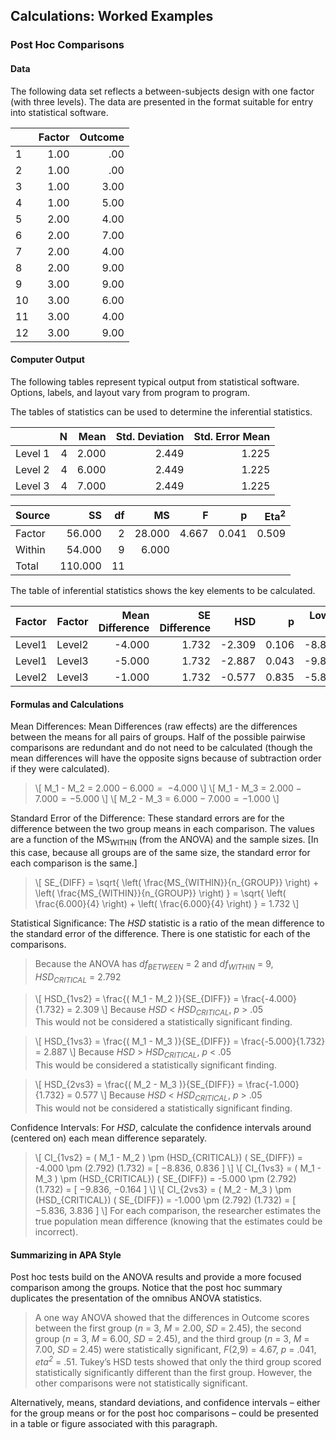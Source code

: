 ## Calculations: Worked Examples

### Post Hoc Comparisons

#### Data

The following data set reflects a between-subjects design with one factor (with three levels). The data are presented in the format suitable for entry into statistical software.

|     | Factor | Outcome |
|-----|-------:|--------:|
| 1   | 1.00   | .00     |
| 2   | 1.00   | .00     |
| 3   | 1.00   | 3.00    |
| 4   | 1.00   | 5.00    |
| 5   | 2.00   | 4.00    |
| 6   | 2.00   | 7.00    |
| 7   | 2.00   | 4.00    |
| 8   | 2.00   | 9.00    |
| 9   | 3.00   | 9.00    |
| 10  | 3.00   | 6.00    |
| 11  | 3.00   | 4.00    |
| 12  | 3.00   | 9.00    |

#### Computer Output

The following tables represent typical output from statistical software. Options, labels, and layout vary from program to program.

The tables of statistics can be used to determine the inferential statistics.

|         | N   | Mean  | Std. Deviation | Std. Error Mean |
|:--------|----:|------:|---------------:|----------------:|
| Level 1 | 4   | 2.000 | 2.449          | 1.225           |
| Level 2 | 4   | 6.000 | 2.449          | 1.225           |
| Level 3 | 4   | 7.000 | 2.449          | 1.225           |

| Source  | SS       |	df	 | MS       | F        |  p     |    Eta<sup>2</sup> | 
|:--------|---------:|------:|---------:|---------:|-------:|---------:|
| Factor  |	  56.000 |     2 |   28.000 |    4.667 |  0.041 |    0.509 |
| Within  |   54.000 |     9 |    6.000 |
| Total   |  110.000 |    11 |          | 

The table of inferential statistics shows the key elements to be calculated.

| Factor  | Factor  | Mean Difference |SE Difference | HSD      | p     | Lower CI | Upper CI |
|:--------|---------|----------------:|-------------:|---------:|------:|---------:|---------:|
| Level1  |	Level2  |          -4.000 |        1.732 |   -2.309 | 0.106 |   -8.836 |    0.836 |
| Level1  |	Level3  |          -5.000 |        1.732 |   -2.887 | 0.043 |   -9.836 |   -0.164 |
| Level2  |	Level3  |          -1.000 |        1.732 |   -0.577 | 0.835 |   -5.836 |    3.836 | 

#### Formulas and Calculations

Mean Differences: Mean Differences (raw effects) are the differences between the means for all pairs of groups. Half of the possible pairwise comparisons are redundant and do not need to be calculated (though the mean differences will have the opposite signs because of subtraction order if they were calculated).

> \\[ M_1 - M_2 = 2.000 − 6.000 =  −4.000 \\]
> \\[ M_1 - M_3 = 2.000 − 7.000 = −5.000 \\]
> \\[ M_2 - M_3 = 6.000 − 7.000 = −1.000 \\]

Standard Error of the Difference: These standard errors are for the difference between the two group means in each comparison. The values are a function of the MS<sub>WITHIN</sub> (from the ANOVA) and the sample sizes. \[In this case, because all groups are of the same size, the standard error for each comparison is the same.\]

> \\[ SE_{DIFF} = \sqrt{ \left( \frac{MS_{WITHIN}}{n_{GROUP}} \right) + \left( \frac{MS_{WITHIN}}{n_{GROUP}} \right) } = \sqrt{ \left( \frac{6.000}{4} \right) + \left( \frac{6.000}{4} \right) } = 1.732 \\]

Statistical Significance: The *HSD* statistic is a ratio of the mean difference to the standard error of the difference. There is one statistic for each of the comparisons.

> Because the ANOVA has *df<sub>BETWEEN</sub>* = 2 and *df<sub>WITHIN</sub>* = 9, *HSD<sub>CRITICAL</sub>* = 2.792

> \\[ HSD_{1vs2} = \frac{( M_1 - M_2 )}{SE_{DIFF}} = \frac{-4.000}{1.732} = 2.309 \\]
> Because *HSD* < *HSD<sub>CRITICAL</sub>*, *p* > .05  
> This would not be considered a statistically significant finding.

> \\[ HSD_{1vs3} = \frac{( M_1 - M_3 )}{SE_{DIFF}} = \frac{-5.000}{1.732} = 2.887 \\]
> Because *HSD* > *HSD<sub>CRITICAL</sub>*, *p* < .05  
> This would be considered a statistically significant finding.

> \\[ HSD_{2vs3} = \frac{( M_2 - M_3 )}{SE_{DIFF}} = \frac{-1.000}{1.732} = 0.577 \\]
> Because *HSD* < *HSD<sub>CRITICAL</sub>*, *p* > .05  
> This would not be considered a statistically significant finding.

Confidence Intervals: For *HSD*, calculate the confidence intervals around (centered on) each mean difference separately.

> \\[ CI_{1vs2} = ( M_1 - M_2 ) \pm (HSD_{CRITICAL}) ( SE_{DIFF}) = -4.000 \pm (2.792) (1.732) = [ −8.836, 0.836 ] \\]
> \\[ CI_{1vs3} = ( M_1 - M_3 ) \pm (HSD_{CRITICAL}) ( SE_{DIFF}) = -5.000 \pm (2.792) (1.732) = [ −9.836, −0.164 ] \\]
> \\[ CI_{2vs3} = ( M_2 - M_3 ) \pm (HSD_{CRITICAL}) ( SE_{DIFF}) = -1.000 \pm (2.792) (1.732) = [ −5.836, 3.836 ] \\]
> For each comparison, the researcher estimates the true population mean difference (knowing that the estimates could be incorrect).

#### Summarizing in APA Style

Post hoc tests build on the ANOVA results and provide a more focused comparison among the groups. Notice that the post hoc summary duplicates the presentation of the omnibus ANOVA statistics.

> A one way ANOVA showed that the differences in Outcome scores between the first group (*n* = 3, *M* = 2.00, *SD* = 2.45), the second group (*n* = 3, *M* = 6.00, *SD* = 2.45), and the third group (*n* = 3, *M* = 7.00, *SD* = 2.45) were statistically significant, *F*(2,9) = 4.67, *p* = .041, *eta<sup>2</sup>* = .51. Tukey’s HSD tests showed that only the third group scored statistically significantly different than the first group. However, the other comparisons were not statistically significant.

Alternatively, means, standard deviations, and confidence intervals – either for the group means or for the post hoc comparisons – could be presented in a table or figure associated with this paragraph.
